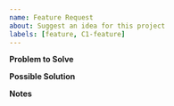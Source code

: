 ```yaml
---
name: Feature Request
about: Suggest an idea for this project
labels: [feature, C1-feature]
---
```


**Problem to Solve**
<!-- A clear and concise description of the problem this feature request is trying to solve. -->

**Possible Solution**
<!-- A clear and concise description of what you want to happen. -->

**Notes**
<!-- Any additional context or information you feel may be relevant to the issue. -->
